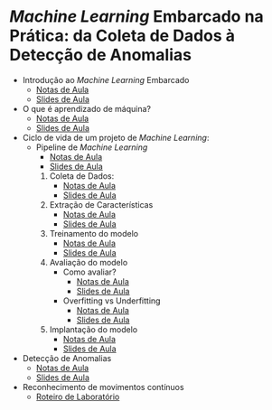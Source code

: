 # *Machine Learning* Embarcado na Prática: da Coleta de Dados à Detecção de Anomalias

- Introdução ao *Machine Learning* Embarcado
  - [Notas de Aula](./ml_emb_intro/ml_emb_intro.md)
  - [Slides de Aula](https://fabiobento.github.io/sis-emb-2025-2/ml_emb_intro.html)
- O que é aprendizado de máquina?
  - [Notas de Aula](./what_is_ml/what_is_ml.md)
  - [Slides de Aula](https://fabiobento.github.io/sis-emb-2025-2/what_is_ml.html)
- Ciclo de vida de um projeto de *Machine Learning*:
  - Pipeline de *Machine Learning*
    - [Notas de Aula](./pipeline_ml/pipeline_ml.md)
    - [Slides de Aula](https://fabiobento.github.io/sis-emb-2025-2/pipeline_ml.html)
    1. Coleta de Dados:
       - [Notas de Aula](./data_collection/data_collection.md)
       - [Slides de Aula](https://fabiobento.github.io/sis-emb-2025-2/data_collection.html)
    2. Extração de Características
       - [Notas de Aula](./feature_extraction/feature_extraction.md)
       - [Slides de Aula](https://fabiobento.github.io/sis-emb-2025-2/feature_extraction.html)
    3. Treinamento do modelo
       - [Notas de Aula](./train/train.md)
       - [Slides de Aula](https://fabiobento.github.io/sis-emb-2025-2/train.html)
    4. Avaliação do modelo
       - Como avaliar?
          - [Notas de Aula](https://fabiobento.github.io/sis-emb-2025-2/how_to_evaluate.md)
          - [Slides de Aula](https://fabiobento.github.io/sis-emb-2025-2/how_to_evaluate.html)
       - Overfitting vs Underfitting
          - [Notas de Aula](./evaluation/underfitting_overfitting/underfitting_overfitting.md)
          - [Slides de Aula](https://fabiobento.github.io/sis-emb-2025-2/underfitting_overfitting.html)
    5. Implantação do modelo
       - [Notas de Aula](./deployment/deployment.md)
       - [Slides de Aula](https://fabiobento.github.io/sis-emb-2025-2/deployment.html)
- Detecção de Anomalias
  - [Notas de Aula](./anomaly_detection/anomaly_detection/anomaly_detection.md)
  - [Slides de Aula](https://fabiobento.github.io/sis-emb-2025-2/anomaly_detection.html)
- Reconhecimento de movimentos contínuos
  - [Roteiro de Laboratório](lab_imu.pdf)